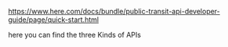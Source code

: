 https://www.here.com/docs/bundle/public-transit-api-developer-guide/page/quick-start.html

here you can find the three Kinds of APIs
